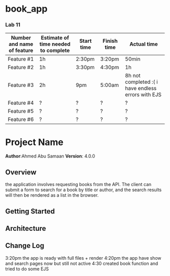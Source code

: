 # book_app

### Lab 11
Number and name of feature | Estimate of time needed to complete | Start time | Finish time | Actual time
---------------------------|-------------------------------------|------------|-------------|------------
Feature #1 | 1h | 2:30pm | 3:20pm | 50min
Feature #2 | 1h | 3:30pm | 4:30pm | 1h
Feature #3 | 2h | 9pm |5:00am | 8h not completed :( i have endless errors with EJS
Feature #4 | ? | ? | ? | ?
Feature #5 | ? | ? | ? | ?
Feature #6 | ? | ? | ? | ?


# Project Name

**Author**:Ahmed Abu Samaan
**Version**: 4.0.0 

## Overview
the application involves requesting books from the API. The client can submit a form to search for a book by title or author, and the search results will then be rendered as a list in the browser.

## Getting Started
<!-- What are the steps that a user must take in order to build this app on their own machine and get it running? -->

## Architecture
<!-- Provide a detailed description of the application design. What technologies (languages, libraries, etc) you're using, and any other relevant design information. -->

## Change Log
3:20pm the app is ready with full files + render
4:20pm the app have show and search pages now but still not active
4:30 created book function and tried to do some EJS
